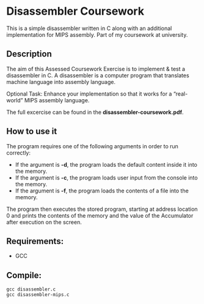 # Disassembler Coursework
This is a simple disassembler written in C along with an additional implementation for MIPS assembly. Part of my coursework at university.

## Description
The aim of this Assessed Coursework Exercise is to implement & test a disassembler in C. A disassembler is a computer program that translates machine language into assembly language.

Optional Task: Enhance your implementation so that it works for a “real-world” MIPS assembly language.

The full excercise can be found in the <b>disassembler-coursework.pdf</b>.

## How to use it
The program requires one of the following arguments in order to run correctly:
- If the argument is <b>-d</b>, the program loads the default content inside it into the memory.
- If the argument is <b>-c</b>, the program loads user input from the console into the memory.
- If the argument is <b>-f</b>, the program loads the contents of a file into the memory.

The program then executes the stored program, starting at address location 0 and prints the contents of the memory and the value of the Accumulator after execution on the screen.

## Requirements:
- GCC

## Compile:
````
gcc disassembler.c
gcc disassembler-mips.c
````
